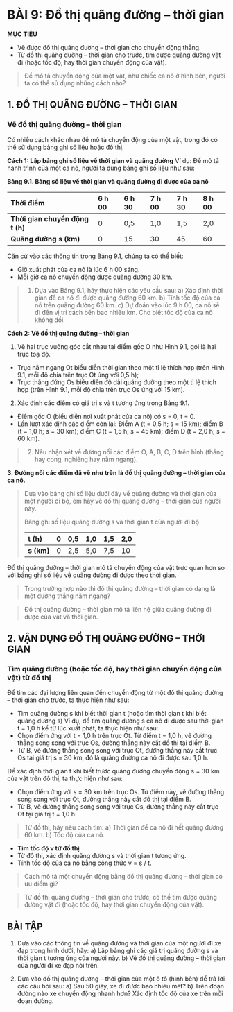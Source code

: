 # BÀI 9: Đồ thị quãng đường – thời gian

**MỤC TIÊU**
- Vẽ được đồ thị quãng đường – thời gian cho chuyển động thẳng.
- Từ đồ thị quãng đường – thời gian cho trước, tìm được quãng đường vật đi (hoặc tốc độ, hay thời gian chuyển động của vật).

> Để mô tả chuyển động của một vật, như chiếc ca nô ở hình bên, người ta có thể sử dụng những cách nào?

## 1. ĐỒ THỊ QUÃNG ĐƯỜNG – THỜI GIAN
### Vẽ đồ thị quãng đường – thời gian
Có nhiều cách khác nhau để mô tả chuyển động của một vật, trong đó có thể sử dụng bảng ghi số liệu hoặc đồ thị.

**Cách 1: Lập bảng ghi số liệu về thời gian và quãng đường**
Ví dụ: Để mô tả hành trình của một ca nô, người ta dùng bảng ghi số liệu như sau:

**Bảng 9.1. Bảng số liệu về thời gian và quãng đường đi được của ca nô**

| Thời điểm | 6 h 00 | 6 h 30 | 7 h 00 | 7 h 30 | 8 h 00 |
| :--- | :--- | :--- | :--- | :--- | :--- |
| **Thời gian chuyển động t (h)** | 0 | 0,5 | 1,0 | 1,5 | 2,0 |
| **Quãng đường s (km)** | 0 | 15 | 30 | 45 | 60 |

Căn cứ vào các thông tin trong Bảng 9.1, chúng ta có thể biết:
- Giờ xuất phát của ca nô là lúc 6 h 00 sáng.
- Mỗi giờ ca nô chuyển động được quãng đường 30 km.

> 1. Dựa vào Bảng 9.1, hãy thực hiện các yêu cầu sau:
> a) Xác định thời gian để ca nô đi được quãng đường 60 km.
> b) Tính tốc độ của ca nô trên quãng đường 60 km.
> c) Dự đoán vào lúc 9 h 00, ca nô sẽ đi đến vị trí cách bến bao nhiêu km. Cho biết tốc độ của ca nô không đổi.

**Cách 2: Vẽ đồ thị quãng đường – thời gian**
1. Vẽ hai trục vuông góc cắt nhau tại điểm gốc O như Hình 9.1, gọi là hai trục toạ độ.
- Trục nằm ngang Ot biểu diễn thời gian theo một tỉ lệ thích hợp (trên Hình 9.1, mỗi độ chia trên trục Ot ứng với 0,5 h);
- Trục thẳng đứng Os biểu diễn độ dài quãng đường theo một tỉ lệ thích hợp (trên Hình 9.1, mỗi độ chia trên trục Os ứng với 15 km).
2. Xác định các điểm có giá trị s và t tương ứng trong Bảng 9.1.
- Điểm gốc O (biểu diễn nơi xuất phát của ca nô) có s = 0, t = 0.
- Lần lượt xác định các điểm còn lại: Điểm A (t = 0,5 h; s = 15 km); điểm B (t = 1,0 h; s = 30 km); điểm C (t = 1,5 h; s = 45 km); điểm D (t = 2,0 h; s = 60 km).

> 2. Nêu nhận xét về đường nối các điểm O, A, B, C, D trên hình (thẳng hay cong, nghiêng hay nằm ngang).

**3. Đường nối các điểm đã vẽ như trên là đồ thị quãng đường – thời gian của ca nô.**

> Dựa vào bảng ghi số liệu dưới đây về quãng đường và thời gian của một người đi bộ, em hãy vẽ đồ thị quãng đường – thời gian của người này.
>
> Bảng ghi số liệu quãng đường s và thời gian t của người đi bộ
>
> | t (h) | 0 | 0,5 | 1,0 | 1,5 | 2,0 |
> | :--- | :- | :-- | :-- | :-- | :-- |
> | **s (km)** | 0 | 2,5 | 5,0 | 7,5 | 10 |

Đồ thị quãng đường – thời gian mô tả chuyển động của vật trực quan hơn so với bảng ghi số liệu về quãng đường đi được theo thời gian.

> Trong trường hợp nào thì đồ thị quãng đường – thời gian có dạng là một đường thẳng nằm ngang?

> Đồ thị quãng đường – thời gian mô tả liên hệ giữa quãng đường đi được của vật và thời gian.

## 2. VẬN DỤNG ĐỒ THỊ QUÃNG ĐƯỜNG – THỜI GIAN
### Tìm quãng đường (hoặc tốc độ, hay thời gian chuyển động của vật) từ đồ thị
Để tìm các đại lượng liên quan đến chuyển động từ một đồ thị quãng đường – thời gian cho trước, ta thực hiện như sau:
- Tìm quãng đường s khi biết thời gian t (hoặc tìm thời gian t khi biết quãng đường s)
Ví dụ, để tìm quãng đường s ca nô đi được sau thời gian t = 1,0 h kể từ lúc xuất phát, ta thực hiện như sau:
- Chọn điểm ứng với t = 1,0 h trên trục Ot. Từ điểm t = 1,0 h, vẽ đường thẳng song song với trục Os, đường thẳng này cắt đồ thị tại điểm B.
- Từ B, vẽ đường thẳng song song với trục Ot, đường thẳng này cắt trục Os tại giá trị s = 30 km, đó là quãng đường ca nô đi được sau 1,0 h.

Để xác định thời gian t khi biết trước quãng đường chuyển động s = 30 km của vật trên đồ thị, ta thực hiện như sau:
- Chọn điểm ứng với s = 30 km trên trục Os. Từ điểm này, vẽ đường thẳng song song với trục Ot, đường thẳng này cắt đồ thị tại điểm B.
- Từ B, vẽ đường thẳng song song với trục Os, đường thẳng này cắt trục Ot tại giá trị t = 1,0 h.

> Từ đồ thị, hãy nêu cách tìm:
> a) Thời gian để ca nô đi hết quãng đường 60 km.
> b) Tốc độ của ca nô.

- **Tìm tốc độ v từ đồ thị**
- Từ đồ thị, xác định quãng đường s và thời gian t tương ứng.
- Tính tốc độ của ca nô bằng công thức v = s / t.

> Cách mô tả một chuyển động bằng đồ thị quãng đường – thời gian có ưu điểm gì?

> Từ đồ thị quãng đường – thời gian cho trước, có thể tìm được quãng đường vật đi (hoặc tốc độ, hay thời gian chuyển động của vật).

## BÀI TẬP

1. Dựa vào các thông tin về quãng đường và thời gian của một người đi xe đạp trong hình dưới, hãy:
a) Lập bảng ghi các giá trị quãng đường s và thời gian t tương ứng của người này.
b) Vẽ đồ thị quãng đường – thời gian của người đi xe đạp nói trên.

2. Dựa vào đồ thị quãng đường – thời gian của một ô tô (hình bên) để trả lời các câu hỏi sau:
a) Sau 50 giây, xe đi được bao nhiêu mét?
b) Trên đoạn đường nào xe chuyển động nhanh hơn? Xác định tốc độ của xe trên mỗi đoạn đường.
